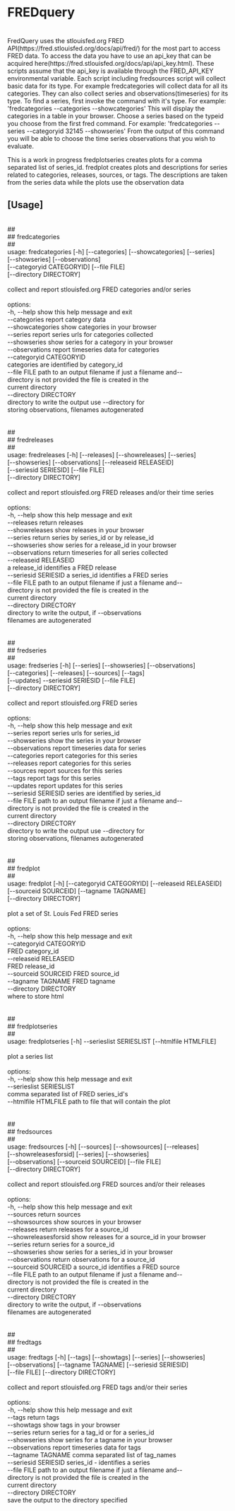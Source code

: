 
# FREDquery
#

<p>
FredQuery uses the stlouisfed.org FRED
API(https://fred.stlouisfed.org/docs/api/fred/) for the most part to
access FRED data. To access the data you have to use an api_key that can
be acquired here(https://fred.stlouisfed.org/docs/api/api_key.html).
These scripts assume that the api_key is available through the FRED_API_KEY
environmental variable. Each script including fredsources
script will collect basic data for its type. For example
fredcategories will collect data for all its categories. They can
also collect series and observations(timeseries) for its type.
</p〉
<p>
To find a series, first invoke the command with it's type. For example:
    'fredcategories --categories --showcategories'
This will display the categories in a table in your browser. Choose a
series based on the typeid you choose from the first fred command. For
example:
    'fredcategories --series --categoryid 32145 --showseries'
From the output of this command you will be able to choose the time
series observations that you wish to evaluate.
</p>
<p> This is a work in progress
fredplotseries creates plots for a comma separated list of series_id.
fredplot creates plots and descriptions for series related to
categories, releases, sources, or tags. The descriptions are taken from
the series data while the plots use the observation data
</p>


## [Usage]

<br/>
##<br/>
## fredcategories<br/>
##<br/>
usage: fredcategories [-h] [--categories] [--showcategories] [--series]<br/>
[--showseries] [--observations]<br/>
[--categoryid CATEGORYID] [--file FILE]<br/>
[--directory DIRECTORY]<br/>
<br/>
collect and report stlouisfed.org FRED categories and/or series<br/>
<br/>
options:<br/>
-h, --help            show this help message and exit<br/>
--categories          report category data<br/>
--showcategories      show categories in your browser<br/>
--series              report series urls for categories collected<br/>
--showseries          show series for a category in your browser<br/>
--observations        report timeseries data for categories<br/>
--categoryid CATEGORYID<br/>
categories are identified by category_id<br/>
--file FILE           path to an output filename if just a filename and--<br/>
directory is not provided the file is created in the<br/>
current directory<br/>
--directory DIRECTORY<br/>
directory to write the output use --directory for<br/>
storing observations, filenames autogenerated<br/>
<br/>
<br/>
##<br/>
## fredreleases<br/>
##<br/>
usage: fredreleases [-h] [--releases] [--showreleases] [--series]<br/>
[--showseries] [--observations] [--releaseid RELEASEID]<br/>
[--seriesid SERIESID] [--file FILE]<br/>
[--directory DIRECTORY]<br/>
<br/>
collect and report stlouisfed.org FRED releases and/or their time series<br/>
<br/>
options:<br/>
-h, --help            show this help message and exit<br/>
--releases            return releases<br/>
--showreleases        show releases in your browser<br/>
--series              return series by series_id or by release_id<br/>
--showseries          show series for a release_id in your browser<br/>
--observations        return timeseries for all series collected<br/>
--releaseid RELEASEID<br/>
a release_id identifies a FRED release<br/>
--seriesid SERIESID   a series_id identifies a FRED series<br/>
--file FILE           path to an output filename if just a filename and--<br/>
directory is not provided the file is created in the<br/>
current directory<br/>
--directory DIRECTORY<br/>
directory to write the output, if --observations<br/>
filenames are autogenerated<br/>
<br/>
<br/>
##<br/>
## fredseries<br/>
##<br/>
usage: fredseries [-h] [--series] [--showseries] [--observations]<br/>
[--categories] [--releases] [--sources] [--tags]<br/>
[--updates] --seriesid SERIESID [--file FILE]<br/>
[--directory DIRECTORY]<br/>
<br/>
collect and report stlouisfed.org FRED series<br/>
<br/>
options:<br/>
-h, --help            show this help message and exit<br/>
--series              report series urls for series_id<br/>
--showseries          show the series in your browser<br/>
--observations        report timeseries data for series<br/>
--categories          report categories for this series<br/>
--releases            report categories for this series<br/>
--sources             report sources for this series<br/>
--tags                report tags for this series<br/>
--updates             report updates for this series<br/>
--seriesid SERIESID   series are identified by series_id<br/>
--file FILE           path to an output filename if just a filename and--<br/>
directory is not provided the file is created in the<br/>
current directory<br/>
--directory DIRECTORY<br/>
directory to write the output use --directory for<br/>
storing observations, filenames autogenerated<br/>
<br/>
<br/>
##<br/>
## fredplot<br/>
##<br/>
usage: fredplot [-h] [--categoryid CATEGORYID] [--releaseid RELEASEID]<br/>
[--sourceid SOURCEID] [--tagname TAGNAME]<br/>
[--directory DIRECTORY]<br/>
<br/>
plot a set of St. Louis Fed FRED series<br/>
<br/>
options:<br/>
-h, --help            show this help message and exit<br/>
--categoryid CATEGORYID<br/>
FRED category_id<br/>
--releaseid RELEASEID<br/>
FRED release_id<br/>
--sourceid SOURCEID   FRED source_id<br/>
--tagname TAGNAME     FRED tagname<br/>
--directory DIRECTORY<br/>
where to store html<br/>
<br/>
<br/>
##<br/>
## fredplotseries<br/>
##<br/>
usage: fredplotseries [-h] --serieslist SERIESLIST [--htmlfile HTMLFILE]<br/>
<br/>
plot a series list<br/>
<br/>
options:<br/>
-h, --help            show this help message and exit<br/>
--serieslist SERIESLIST<br/>
comma separated list of FRED series_id's<br/>
--htmlfile HTMLFILE   path to file that will contain the plot<br/>
<br/>
<br/>
##<br/>
## fredsources<br/>
##<br/>
usage: fredsources [-h] [--sources] [--showsources] [--releases]<br/>
[--showreleasesforsid] [--series] [--showseries]<br/>
[--observations] [--sourceid SOURCEID] [--file FILE]<br/>
[--directory DIRECTORY]<br/>
<br/>
collect and report stlouisfed.org FRED sources and/or their releases<br/>
<br/>
options:<br/>
-h, --help            show this help message and exit<br/>
--sources             return sources<br/>
--showsources         show sources in your browser<br/>
--releases            return releases for a source_id<br/>
--showreleasesforsid  show releases for a source_id in your browser<br/>
--series              return series for a source_id<br/>
--showseries          show series for a series_id in your browser<br/>
--observations        return observations for a source_id<br/>
--sourceid SOURCEID   a source_id identifies a FRED source<br/>
--file FILE           path to an output filename if just a filename and--<br/>
directory is not provided the file is created in the<br/>
current directory<br/>
--directory DIRECTORY<br/>
directory to write the output, if --observations<br/>
filenames are autogenerated<br/>
<br/>
<br/>
##<br/>
## fredtags<br/>
##<br/>
usage: fredtags [-h] [--tags] [--showtags] [--series] [--showseries]<br/>
[--observations] [--tagname TAGNAME] [--seriesid SERIESID]<br/>
[--file FILE] [--directory DIRECTORY]<br/>
<br/>
collect and report stlouisfed.org FRED tags and/or their series<br/>
<br/>
options:<br/>
-h, --help            show this help message and exit<br/>
--tags                return tags<br/>
--showtags            show tags in your browser<br/>
--series              return series for a tag_id or for a series_id<br/>
--showseries          show series for a tagname in your browser<br/>
--observations        report timeseries data for tags<br/>
--tagname TAGNAME     comma separated list of tag_names<br/>
--seriesid SERIESID   series_id - identifies a series<br/>
--file FILE           path to an output filename if just a filename and--<br/>
directory is not provided the file is created in the<br/>
current directory<br/>
--directory DIRECTORY<br/>
save the output to the directory specified<br/>
<br/>
